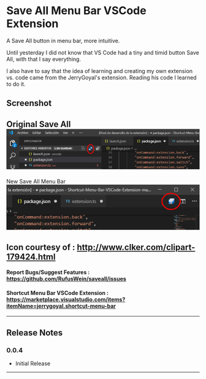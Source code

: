 # Save All Menu Bar VSCode Extension
A Save All button in menu bar, more intuitive.

Until yesterday I did not know that VS Code had a tiny and timid button Save All, with that I say everything.

I also have to say that the idea of learning and creating my own extension vs. code came from the JerryGoyal's extension. Reading his code I learned to do it.

## Screenshot

Original Save All
![shortcut menu bar](images/original.png)
---
New Save All Menu Bar
![shortcut menu bar](images/saveall.png)

Icon courtesy of : http://www.clker.com/clipart-179424.html
---
#### Report Bugs/Suggest Features : https://github.com/RufusWein/saveall/issues
#### Shortcut Menu Bar VSCode Extension : https://marketplace.visualstudio.com/items?itemName=jerrygoyal.shortcut-menu-bar
---
## Release Notes
### 0.0.4
- Initial Release
---
<!-- > Tip: Many popular extensions utilize animations. This is an excellent way to show off your extension! We recommend short, focused animations that are easy to follow. -->

<!-- ## Requirements

If you have any requirements or dependencies, add a section describing those and how to install and configure them. -->
<!-- 
## Extension Settings

Include if your extension adds any VS Code settings through the `contributes.configuration` extension point.

For example:

This extension contributes the following settings:

* `myExtension.enable`: enable/disable this extension
* `myExtension.thing`: set to `blah` to do something -->

<!-- ## Known Issues

Calling out known issues can help limit users opening duplicate issues against your extension.

-----------------------------------------------------------------------------------------------------------

## Working with Markdown

**Note:** You can author your README using Visual Studio Code.  Here are some useful editor keyboard shortcuts:

* Split the editor (`Cmd+\` on macOS or `Ctrl+\` on Windows and Linux)
* Toggle preview (`Shift+CMD+V` on macOS or `Shift+Ctrl+V` on Windows and Linux)
* Press `Ctrl+Space` (Windows, Linux) or `Cmd+Space` (macOS) to see a list of Markdown snippets

### For more information

* [Visual Studio Code's Markdown Support](http://code.visualstudio.com/docs/languages/markdown)
* [Markdown Syntax Reference](https://help.github.com/articles/markdown-basics/)

**Enjoy!** -->
